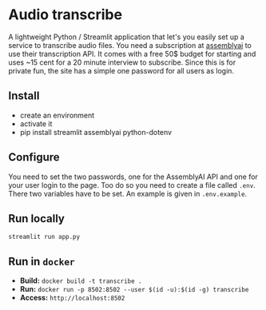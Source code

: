 # Audio transcribe

A lightweight Python / Streamlit application that let's you easily set up a service to transcribe audio files.
You need a subscription at [assemblyai](https://www.assemblyai.com) to use their transcription API.
It comes with a free 50$ budget for starting and uses ~15 cent for a 20 minute interview to subscribe.
Since this is for private fun, the site has a simple one password for all users as login.


## Install
- create an environment
- activate it
- pip install streamlit assemblyai python-dotenv


## Configure
You need to set the two passwords, one for the AssemblyAI API and one for your user login to the page.
Too do so you need to create a file called `.env`.
There two variables have to be set. An example is given in `.env.example`.


## Run locally
`streamlit run app.py`


## Run in `docker`

- **Build:** `docker build -t transcribe .`
- **Run:** `docker run -p 8502:8502 --user $(id -u):$(id -g) transcribe`
- **Access:** `http://localhost:8502`